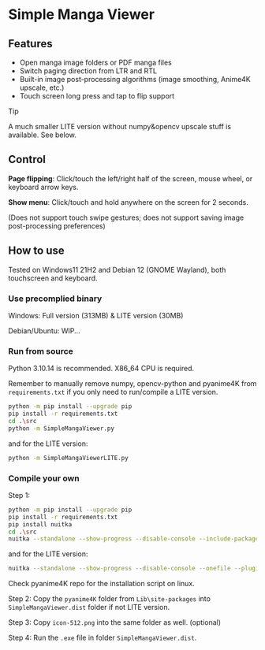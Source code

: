 # Simple Manga Viewer

## Features

 - Open manga image folders or PDF manga files
 - Switch paging direction from LTR and RTL
 - Built-in image post-processing algorithms (image smoothing, Anime4K upscale, etc.)
 - Touch screen long press and tap to flip support

> [!TIP]
> A much smaller LITE version without numpy&opencv upscale stuff is available. See below.

## Control

**Page flipping**: Click/touch the left/right half of the screen, mouse wheel, or keyboard arrow keys.

**Show menu**: Click/touch and hold anywhere on the screen for 2 seconds.

(Does not support touch swipe gestures; does not support saving image post-processing preferences)

## How to use

Tested on Windows11 21H2 and Debian 12 (GNOME Wayland), both touchscreen and keyboard.

### Use precomplied binary

Windows: Full version (313MB) & LITE version (30MB)

Debian/Ubuntu: WIP...

### Run from source

Python 3.10.14 is recommended. X86_64 CPU is required.

Remember to manually remove numpy, opencv-python and pyanime4K from `requirements.txt` if you only need to run/compile a LITE version.

```bash
python -m pip install --upgrade pip
pip install -r requirements.txt
cd .\src
python -m SimpleMangaViewer.py
```

and for the LITE version:

```bash
python -m SimpleMangaViewerLITE.py
```

### Compile your own

Step 1:
 
```bash
python -m pip install --upgrade pip
pip install -r requirements.txt
pip install nuitka
cd .\src
nuitka --standalone --show-progress --disable-console --include-package=pyanime4k --plugin-enable=pyside6 --windows-icon-from-ico="path_to_icon-512.ico" --output-dir=build_output SimpleMangaViewer.py
```

and for the LITE version:

```bash
nuitka --standalone --show-progress --disable-console --onefile --plugin-enable=pyside6 --windows-icon-from-ico="path_to_icon-512.ico" --output-dir=build_output SimpleMangaViewerLITE.py
```

Check pyanime4K repo for the installation script on linux.

Step 2: Copy the `pyanime4K` folder from `Lib\site-packages` into `SimpleMangaViewer.dist` folder if not LITE version.

Step 3: Copy `icon-512.png` into the same folder as well. (optional)

Step 4: Run the `.exe` file in folder `SimpleMangaViewer.dist`.
